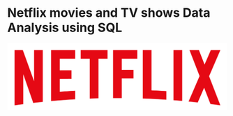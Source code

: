 # Netflix movies and TV shows Data Analysis using SQL
![Netflix Logo](https://github.com/Nimisha-Soni/netflix_project/blob/main/logo.png)
